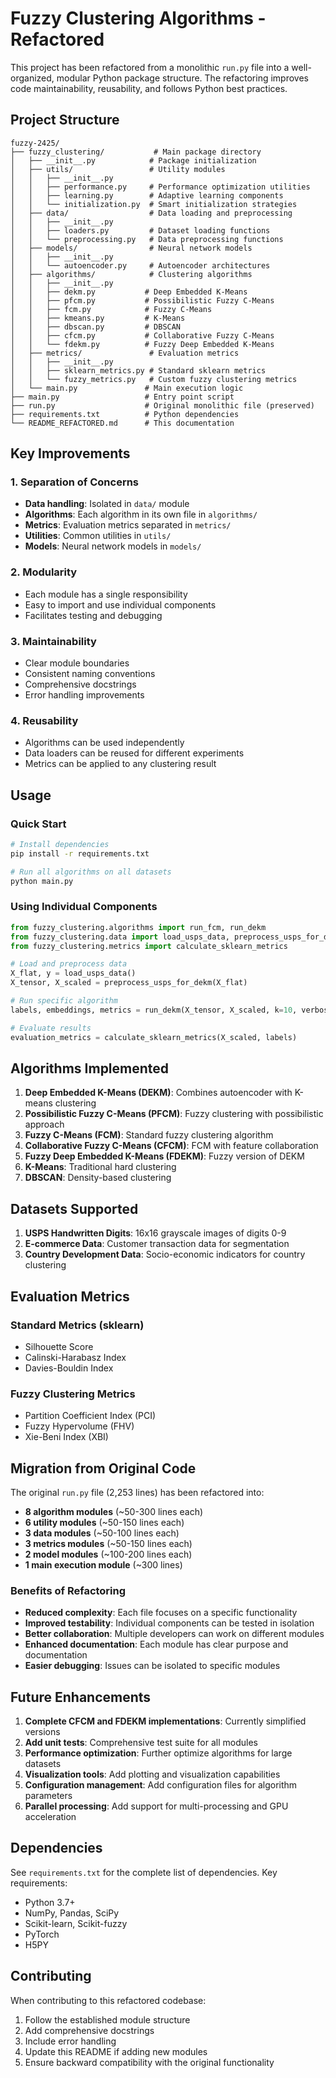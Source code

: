 # Fuzzy Clustering Algorithms - Refactored

This project has been refactored from a monolithic `run.py` file into a well-organized, modular Python package structure. The refactoring improves code maintainability, reusability, and follows Python best practices.

## Project Structure

```
fuzzy-2425/
├── fuzzy_clustering/           # Main package directory
│   ├── __init__.py            # Package initialization
│   ├── utils/                 # Utility modules
│   │   ├── __init__.py
│   │   ├── performance.py     # Performance optimization utilities
│   │   ├── learning.py        # Adaptive learning components
│   │   └── initialization.py  # Smart initialization strategies
│   ├── data/                  # Data loading and preprocessing
│   │   ├── __init__.py
│   │   ├── loaders.py         # Dataset loading functions
│   │   └── preprocessing.py   # Data preprocessing functions
│   ├── models/                # Neural network models
│   │   ├── __init__.py
│   │   └── autoencoder.py     # Autoencoder architectures
│   ├── algorithms/            # Clustering algorithms
│   │   ├── __init__.py
│   │   ├── dekm.py           # Deep Embedded K-Means
│   │   ├── pfcm.py           # Possibilistic Fuzzy C-Means
│   │   ├── fcm.py            # Fuzzy C-Means
│   │   ├── kmeans.py         # K-Means
│   │   ├── dbscan.py         # DBSCAN
│   │   ├── cfcm.py           # Collaborative Fuzzy C-Means
│   │   └── fdekm.py          # Fuzzy Deep Embedded K-Means
│   ├── metrics/               # Evaluation metrics
│   │   ├── __init__.py
│   │   ├── sklearn_metrics.py # Standard sklearn metrics
│   │   └── fuzzy_metrics.py   # Custom fuzzy clustering metrics
│   └── main.py               # Main execution logic
├── main.py                   # Entry point script
├── run.py                    # Original monolithic file (preserved)
├── requirements.txt          # Python dependencies
└── README_REFACTORED.md      # This documentation
```

## Key Improvements

### 1. **Separation of Concerns**
- **Data handling**: Isolated in `data/` module
- **Algorithms**: Each algorithm in its own file in `algorithms/`
- **Metrics**: Evaluation metrics separated in `metrics/`
- **Utilities**: Common utilities in `utils/`
- **Models**: Neural network models in `models/`

### 2. **Modularity**
- Each module has a single responsibility
- Easy to import and use individual components
- Facilitates testing and debugging

### 3. **Maintainability**
- Clear module boundaries
- Consistent naming conventions
- Comprehensive docstrings
- Error handling improvements

### 4. **Reusability**
- Algorithms can be used independently
- Data loaders can be reused for different experiments
- Metrics can be applied to any clustering result

## Usage

### Quick Start
```bash
# Install dependencies
pip install -r requirements.txt

# Run all algorithms on all datasets
python main.py
```

### Using Individual Components
```python
from fuzzy_clustering.algorithms import run_fcm, run_dekm
from fuzzy_clustering.data import load_usps_data, preprocess_usps_for_dekm
from fuzzy_clustering.metrics import calculate_sklearn_metrics

# Load and preprocess data
X_flat, y = load_usps_data()
X_tensor, X_scaled = preprocess_usps_for_dekm(X_flat)

# Run specific algorithm
labels, embeddings, metrics = run_dekm(X_tensor, X_scaled, k=10, verbose=True)

# Evaluate results
evaluation_metrics = calculate_sklearn_metrics(X_scaled, labels)
```

## Algorithms Implemented

1. **Deep Embedded K-Means (DEKM)**: Combines autoencoder with K-means clustering
2. **Possibilistic Fuzzy C-Means (PFCM)**: Fuzzy clustering with possibilistic approach
3. **Fuzzy C-Means (FCM)**: Standard fuzzy clustering algorithm
4. **Collaborative Fuzzy C-Means (CFCM)**: FCM with feature collaboration
5. **Fuzzy Deep Embedded K-Means (FDEKM)**: Fuzzy version of DEKM
6. **K-Means**: Traditional hard clustering
7. **DBSCAN**: Density-based clustering

## Datasets Supported

1. **USPS Handwritten Digits**: 16x16 grayscale images of digits 0-9
2. **E-commerce Data**: Customer transaction data for segmentation
3. **Country Development Data**: Socio-economic indicators for country clustering

## Evaluation Metrics

### Standard Metrics (sklearn)
- Silhouette Score
- Calinski-Harabasz Index
- Davies-Bouldin Index

### Fuzzy Clustering Metrics
- Partition Coefficient Index (PCI)
- Fuzzy Hypervolume (FHV)
- Xie-Beni Index (XBI)

## Migration from Original Code

The original `run.py` file (2,253 lines) has been refactored into:
- **8 algorithm modules** (~50-300 lines each)
- **6 utility modules** (~50-150 lines each)
- **3 data modules** (~50-100 lines each)
- **3 metrics modules** (~50-150 lines each)
- **2 model modules** (~100-200 lines each)
- **1 main execution module** (~300 lines)

### Benefits of Refactoring
- **Reduced complexity**: Each file focuses on a specific functionality
- **Improved testability**: Individual components can be tested in isolation
- **Better collaboration**: Multiple developers can work on different modules
- **Enhanced documentation**: Each module has clear purpose and documentation
- **Easier debugging**: Issues can be isolated to specific modules

## Future Enhancements

1. **Complete CFCM and FDEKM implementations**: Currently simplified versions
2. **Add unit tests**: Comprehensive test suite for all modules
3. **Performance optimization**: Further optimize algorithms for large datasets
4. **Visualization tools**: Add plotting and visualization capabilities
5. **Configuration management**: Add configuration files for algorithm parameters
6. **Parallel processing**: Add support for multi-processing and GPU acceleration

## Dependencies

See `requirements.txt` for the complete list of dependencies. Key requirements:
- Python 3.7+
- NumPy, Pandas, SciPy
- Scikit-learn, Scikit-fuzzy
- PyTorch
- H5PY

## Contributing

When contributing to this refactored codebase:
1. Follow the established module structure
2. Add comprehensive docstrings
3. Include error handling
4. Update this README if adding new modules
5. Ensure backward compatibility with the original functionality
